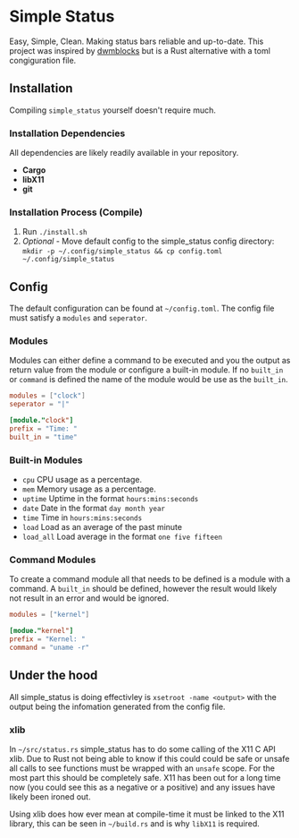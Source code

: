 # Simple Status

Easy, Simple, Clean. Making status bars reliable and up-to-date. This project was inspired by [dwmblocks](https://github.com/torrinfail/dwmblocks) but is a Rust alternative with a toml congiguration file.

## Installation

Compiling `simple_status` yourself doesn't require much.

### Installation Dependencies

All dependencies are likely readily available in your repository.

- **Cargo**
- **libX11**
- **git**

### Installation Process (Compile)

1. Run `./install.sh`
2. *Optional* - Move default config to the simple_status config directory: `mkdir -p ~/.config/simple_status && cp config.toml ~/.config/simple_status`

## Config

The default configuration can be found at `~/config.toml`. The config file must satisfy a `modules` and `seperator`.

### Modules

Modules can either define a command to be executed and you the output as return value from the module or configure a built-in module. If no `built_in` or `command` is defined the name of the module would be use as the `built_in`.

``` toml
modules = ["clock"]
seperator = "|"

[module."clock"]
prefix = "Time: "
built_in = "time"
```

### Built-in Modules

- `cpu` CPU usage as a percentage.
- `mem` Memory usage as a percentage.
- `uptime` Uptime in the format `hours:mins:seconds`
- `date` Date in the format `day month year`
- `time` Time in `hours:mins:seconds`
- `load` Load as an average of the past minute
- `load_all` Load average in the format `one five fifteen`

### Command Modules

To create a command module all that needs to be defined is a module with a command. A `built_in` should be defined, however the result would likely not result in an error and would be ignored.

``` toml
modules = ["kernel"]

[modue."kernel"]
prefix = "Kernel: "
command = "uname -r"
```

## Under the hood

All simple_status is doing effectivley is `xsetroot -name <output>` with the output being the infomation generated from the config file.

### xlib

In `~/src/status.rs` simple_status has to do some calling of the X11 C API xlib. Due to Rust not being able to know if this could could be safe or unsafe all calls to see functions must be wrapped with an `unsafe` scope. For the most part this should be completely safe. X11 has been out for a long time now (you could see this as a negative or a positive) and any issues have likely been ironed out.

Using xlib does how ever mean at compile-time it must be linked to the X11 library, this can be seen in `~/build.rs` and is why `libX11` is required.
